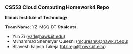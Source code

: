 ### CS553 Cloud Computing Homework4 Repo
**Illinois Institute of Technology**  

**Team Name**: YZ-MSQ-BT
**Students**:  
* Yun Zi (yzi1@hawk.iit.edu)
* Muhammad Sheheryar Qureshi (mqureshi6@hawk.iit.edu) 
* Bhavesh Rajesh Talreja (btalreja@hawk.iit.edu)
